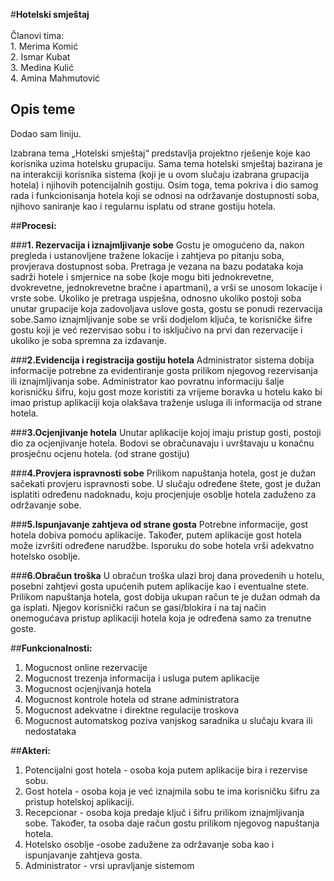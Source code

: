 ﻿#**Hotelski smještaj**
<br />
<br /> Članovi tima:
<br /> 1. Merima Komić 
<br /> 2. Ismar Kubat
<br /> 3. Medina Kulić
<br /> 4. Amina Mahmutović
 
## **Opis teme**

Dodao sam liniju.

Izabrana tema „Hotelski smještaj“ predstavlja projektno rješenje koje kao korisnika uzima hotelsku grupaciju. 
Sama tema hotelski smještaj bazirana je na interakciji korisnika sistema 
(koji je u ovom slučaju izabrana grupacija hotela) i njihovih potencijalnih gostiju.
Osim toga, tema pokriva i dio samog rada i funkcionisanja hotela koji se odnosi na održavanje dostupnosti soba, njihovo saniranje kao i regularnu isplatu 
od strane gostiju hotela.

##**Procesi:**

###**1. Rezervacija i iznajmljivanje sobe**
Gostu je omogućeno da, nakon pregleda i ustanovljene tražene lokacije i 
zahtjeva po pitanju soba, provjerava dostupnost soba. Pretraga je vezana na bazu podataka koja sadrži hotele i 
smjernice na sobe (koje mogu biti jednokrevetne, dvokrevetne, jednokrevetne bračne i apartmani), a vrši se 
unosom lokacije i vrste sobe. Ukoliko je pretraga uspješna, odnosno ukoliko postoji soba unutar grupacije koja 
zadovoljava uslove gosta, gostu se ponudi rezervacija sobe.Samo iznajmljivanje sobe se vrši dodjelom ključa, te korisničke šifre gostu koji je već 
rezervisao sobu i to isključivo na prvi dan rezervacije i ukoliko je soba spremna za izdavanje.

###**2.Evidencija i registracija gostiju hotela**
Administrator sistema dobija informacije potrebne za evidentiranje gosta prilikom njegovog rezervisanja ili iznajmljivanja sobe. 
Administrator kao povratnu informaciju šalje korisničku šifru, koju gost moze koristiti za vrijeme boravka u hotelu kako bi imao pristup aplikaciji koja olakšava 
traženje usluga ili informacija od strane hotela.

###**3.Ocjenjivanje hotela**
Unutar aplikacije kojoj imaju pristup gosti, postoji dio za ocjenjivanje hotela.
Bodovi se obračunavaju i uvrštavaju u konačnu prosječnu ocjenu hotela. (od strane gostiju)

###**4.Provjera ispravnosti sobe**
Prilikom napuštanja hotela, gost je dužan sačekati provjeru ispravnosti sobe. U slučaju određene štete, gost je dužan isplatiti određenu nadoknadu, 
koju procjenjuje osoblje hotela zaduženo za održavanje sobe.

###**5.Ispunjavanje zahtjeva od strane gosta**
Potrebne informacije, gost hotela dobiva pomoću aplikacije. Također, putem aplikacije gost hotela može izvršiti određene narudžbe. 
Isporuku do sobe hotela vrši adekvatno hotelsko osoblje.

###**6.Obračun troška**
U obračun troška ulazi broj dana provedenih u hotelu, posebni zahtjevi gosta upućenih putem aplikacije kao i eventualne stete. Prilikom napuštanja hotela, gost 
dobija ukupan račun te je dužan odmah da ga isplati. Njegov korisnički račun se gasi/blokira i na taj način onemogućava pristup aplikaciji hotela 
koja je određena samo za trenutne goste.

##**Funkcionalnosti:**

1. Mogucnost online rezervacije
2. Mogucnost trezenja informacija i usluga putem aplikacije
3. Mogucnost ocjenjivanja hotela
4. Mogucnost kontrole hotela od strane administratora
5. Mogucnost adekvatne i direktne regulacije troskova
6. Mogucnost automatskog poziva vanjskog saradnika u slučaju kvara ili nedostataka

##**Akteri:**
1. Potencijalni gost hotela - osoba koja putem aplikacije bira i rezervise sobu.
2. Gost hotela - osoba koja je već iznajmila sobu te ima korisničku šifru za pristup hotelskoj aplikaciji.
3. Recepcionar - osoba koja predaje ključ i šifru prilikom iznajmljivanja sobe. Također, ta osoba daje račun gostu prilikom njegovog napuštanja hotela.
4. Hotelsko osoblje -osobe zadužene za održavanje soba kao i ispunjavanje zahtjeva gosta.
5. Administrator - vrsi upravljanje sistemom

